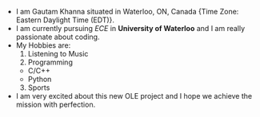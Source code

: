 * I am Gautam Khanna situated in Waterloo, ON, Canada {Time Zone: Eastern Daylight Time (EDT)}.
* I am currently pursuing *ECE* in **University of Waterloo** and I am really passionate about coding.
* My Hobbies are:
  1. Listening to Music
  2. Programming
    * C/C++
    * Python
  3. Sports
* I am very excited about this new OLE project and I hope we achieve the mission with perfection.
